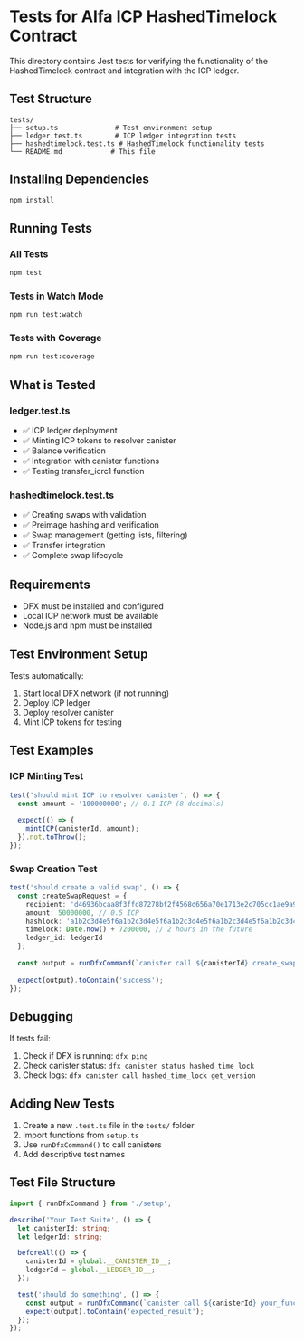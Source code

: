 # Tests for Alfa ICP HashedTimelock Contract

This directory contains Jest tests for verifying the functionality of the HashedTimelock contract and integration with the ICP ledger.

## Test Structure

```
tests/
├── setup.ts              # Test environment setup
├── ledger.test.ts        # ICP ledger integration tests
├── hashedtimelock.test.ts # HashedTimelock functionality tests
└── README.md            # This file
```

## Installing Dependencies

```bash
npm install
```

## Running Tests

### All Tests
```bash
npm test
```

### Tests in Watch Mode
```bash
npm run test:watch
```

### Tests with Coverage
```bash
npm run test:coverage
```

## What is Tested

### ledger.test.ts
- ✅ ICP ledger deployment
- ✅ Minting ICP tokens to resolver canister
- ✅ Balance verification
- ✅ Integration with canister functions
- ✅ Testing transfer_icrc1 function

### hashedtimelock.test.ts
- ✅ Creating swaps with validation
- ✅ Preimage hashing and verification
- ✅ Swap management (getting lists, filtering)
- ✅ Transfer integration
- ✅ Complete swap lifecycle

## Requirements

- DFX must be installed and configured
- Local ICP network must be available
- Node.js and npm must be installed

## Test Environment Setup

Tests automatically:
1. Start local DFX network (if not running)
2. Deploy ICP ledger
3. Deploy resolver canister
4. Mint ICP tokens for testing

## Test Examples

### ICP Minting Test
```typescript
test('should mint ICP to resolver canister', () => {
  const amount = '100000000'; // 0.1 ICP (8 decimals)
  
  expect(() => {
    mintICP(canisterId, amount);
  }).not.toThrow();
});
```

### Swap Creation Test
```typescript
test('should create a valid swap', () => {
  const createSwapRequest = {
    recipient: 'd46936bcaa8f3ffd87278bf2f4568d656a70e1713e2c705cc1ae9a9e387a6d49',
    amount: 50000000, // 0.5 ICP
    hashlock: 'a1b2c3d4e5f6a1b2c3d4e5f6a1b2c3d4e5f6a1b2c3d4e5f6a1b2c3d4e5f6',
    timelock: Date.now() + 7200000, // 2 hours in the future
    ledger_id: ledgerId
  };
  
  const output = runDfxCommand(`canister call ${canisterId} create_swap '(${JSON.stringify(createSwapRequest)})'`);
  
  expect(output).toContain('success');
});
```

## Debugging

If tests fail:

1. Check if DFX is running: `dfx ping`
2. Check canister status: `dfx canister status hashed_time_lock`
3. Check logs: `dfx canister call hashed_time_lock get_version`

## Adding New Tests

1. Create a new `.test.ts` file in the `tests/` folder
2. Import functions from `setup.ts`
3. Use `runDfxCommand()` to call canisters
4. Add descriptive test names

## Test File Structure

```typescript
import { runDfxCommand } from './setup';

describe('Your Test Suite', () => {
  let canisterId: string;
  let ledgerId: string;

  beforeAll(() => {
    canisterId = global.__CANISTER_ID__;
    ledgerId = global.__LEDGER_ID__;
  });

  test('should do something', () => {
    const output = runDfxCommand(`canister call ${canisterId} your_function`);
    expect(output).toContain('expected_result');
  });
});
``` 